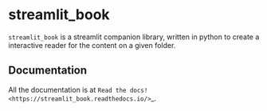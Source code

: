 streamlit_book
===========================

``streamlit_book`` is a streamlit companion library, written in python to create a interactive reader for the content on a given folder.

Documentation
-----------------------------------

All the documentation is at `Read the docs! <https://streamlit_book.readthedocs.io/>`_.   